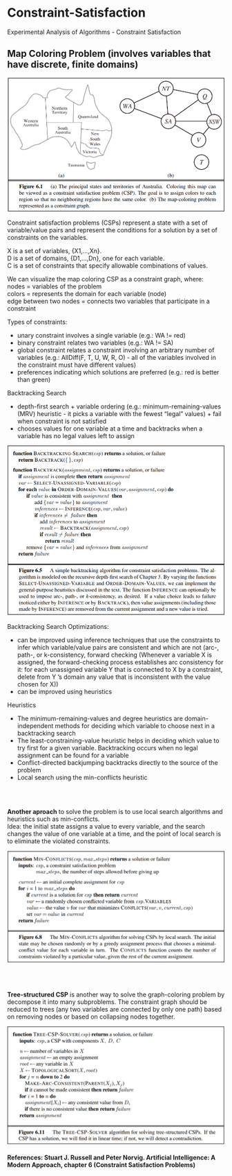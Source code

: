 # Constraint-Satisfaction
Experimental Analysis of Algorithms - Constraint Satisfaction

## Map Coloring Problem (involves variables that have discrete, finite domains)
![map example](img-readme/map.PNG)


Constraint satisfaction problems (CSPs) represent a state with a set of variable/value
pairs and represent the conditions for a solution by a set of constraints on the variables.

X is a set of variables, {X1,...,Xn}. <br>
D is a set of domains, {D1,...,Dn}, one for each variable. <br>
C is a set of constraints that specify allowable combinations of values. <br>


We can visualize the map coloring CSP as a constraint graph, where: <br>
nodes = variables of the problem <br>
colors = represents the domain for each variable (node) <br> 
edge between two nodes = connects two variables that participate in a constraint <br>

Types of constraints: <br>
- unary constraint involves a single variable (e.g.: WA != red)
- binary constraint relates two variables (e.g.: WA != SA)
- global constraint relates a constraint involving an arbitrary number of variables (e.g.: AllDiff(F, T, U, W, R, O) - all of the
variables involved in the constraint must have different values)
- preferences indicating which solutions are preferred (e.g.: red is better than green)


Backtracking Search
- depth-first search + variable ordering (e.g.: minimum-remaining-values (MRV) heuristic - it picks a variable with the fewest “legal” values) + fail when constraint is not satisfied 
- chooses values for one variable at a time and backtracks when a variable has no legal values left to assign


![backtracking search algorithm](img-readme/bkt.PNG)

Backtracking Search Optimizations:
- can be improved using inference techniques that use the constraints to infer which variable/value pairs
are consistent and which are not (arc-, path-, or k-consistency, forward checking (Whenever a variable X is assigned, the forward-checking process establishes arc consistency for it: for each unassigned variable Y that is connected to X by a constraint, delete from Y ’s domain any value that is inconsistent with the value chosen for X))
- can be improved using heuristics

Heuristics
- The minimum-remaining-values and degree heuristics are domain-independent methods for deciding which variable to choose next in a backtracking search
- The least-constraining-value heuristic helps in deciding which value to try first for a given variable. Backtracking occurs when no legal assignment can be found for a variable
- Conflict-directed backjumping backtracks directly to the source of the problem
- Local search using the min-conflicts heuristic


 <br>
 <br>


<b>Another aproach</b> to solve the problem is to use local search algorithms and heuristics such as min-conflicts.  <br>
Idea: the initial state assigns a value to every variable, and the search changes the value of one variable at a time, and the point of local search is to eliminate the violated constraints. <br>

![map example](img-readme/local-search.PNG)

 <br>
 <br>
 
 <b>Tree-structured CSP</b> is another way to solve the graph-coloring problem by decompose it into many subproblems. The constraint graph should be reduced to trees (any two variables are connected by only one path) based on removing nodes or based on collapsing nodes together. <br>
 
 ![map example](img-readme/tree.PNG)

#### References: Stuart J. Russell and Peter Norvig. Artificial Intelligence: A Modern Approach, chapter 6 (Constraint Satisfaction Problems)
